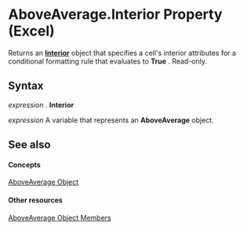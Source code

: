 
# AboveAverage.Interior Property (Excel)

Returns an  **[Interior](37c79831-2cac-69fd-10ee-6d5415ed338b.md)** object that specifies a cell's interior attributes for a conditional formatting rule that evaluates to **True** . Read-only.


## Syntax

 _expression_ . **Interior**

 _expression_ A variable that represents an **AboveAverage** object.


## See also


#### Concepts


[AboveAverage Object](dd4ea82f-7986-5d6f-2b0e-fe0ca38226e2.md)
#### Other resources


[AboveAverage Object Members](85828a41-ce2a-4979-8918-3adaed2f5661.md)
